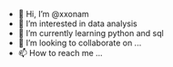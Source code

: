 - 👋 Hi, I’m @xxonam
- 👀 I’m interested in data analysis
- 🌱 I’m currently learning python and sql
- 💞️ I’m looking to collaborate on ...
- 📫 How to reach me ...

<!---
xxonam/xxonam is a ✨ special ✨ repository because its `README.md` (this file) appears on your GitHub profile.
You can click the Preview link to take a look at your changes.
--->
